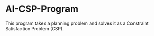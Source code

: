 # AI-CSP-Program

This program takes a planning problem and solves it as a Constraint Satisfaction Problem (CSP).
